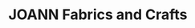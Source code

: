 ---
title: "JOANN Fabrics and Crafts"
url: /volusia-plaza/joann-fabrics-and-crafts/
shop: Basteln
---